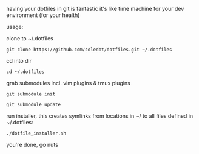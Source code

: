 having your dotfiles in git is fantastic
it's like time machine for your dev environment
(for your health)

usage:

clone to ~/.dotfiles

`git clone https://github.com/coledot/dotfiles.git ~/.dotfiles`

cd into dir

`cd ~/.dotfiles`

grab submodules incl. vim plugins & tmux plugins

`git submodule init`

`git submodule update`

run installer, this creates symlinks from locations in ~/ to all files defined in ~/.dotfiles:

`./dotfile_installer.sh`

you're done, go nuts
